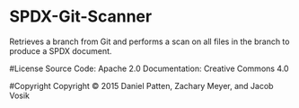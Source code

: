 # SPDX-Git-Scanner
Retrieves a branch from Git and performs a scan on all files in the branch to produce a SPDX document.

#License
Source Code: Apache 2.0
Documentation: Creative Commons 4.0

#Copyright
Copyright © 2015 Daniel Patten, Zachary Meyer, and Jacob Vosik
